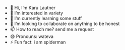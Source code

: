 - 👋 Hi, I’m Karu Lautner
- 👀 I’m interested in variety
- 🌱 I’m currently learning some stuff
- 💞️ I’m looking to collaborate on anything to be honest
- 📫 How to reach me? send me a request
- 😄 Pronouns: wateva
- ⚡ Fun fact: i am spiderman

<!---
KaruLautner/KaruLautner is a ✨ special ✨ repository because its `README.md` (this file) appears on your GitHub profile.
You can click the Preview link to take a look at your changes.
--->
